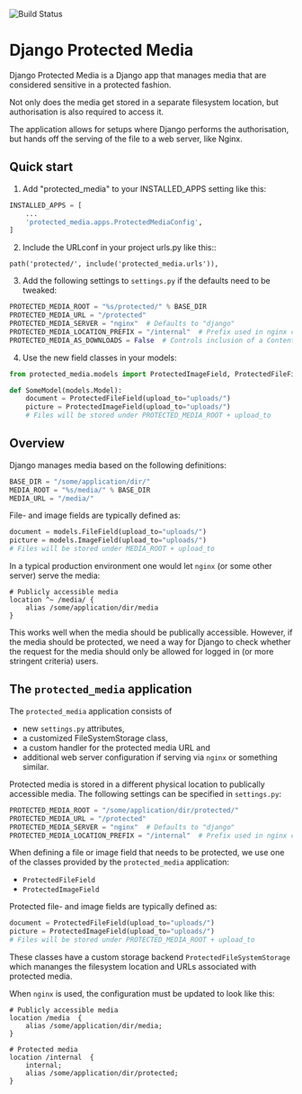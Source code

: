 ![Build Status](https://www.travis-ci.org/cobusc/django-protected-media.svg?branch=master)


Django Protected Media
======================

Django Protected Media is a Django app that manages media that are considered
sensitive in a protected fashion.

Not only does the media get stored in a separate filesystem location, but authorisation
is also required to access it.

The application allows for setups where Django performs the authorisation, but
hands off the serving of the file to a web server, like Nginx.

Quick start
-----------

1. Add "protected_media" to your INSTALLED_APPS setting like this:
```python
INSTALLED_APPS = [
    ...
    'protected_media.apps.ProtectedMediaConfig',
]
```

2. Include the URLconf in your project urls.py like this::
```
path('protected/', include('protected_media.urls')),
```

3. Add the following settings to `settings.py` if the defaults need to be tweaked:
```python
PROTECTED_MEDIA_ROOT = "%s/protected/" % BASE_DIR
PROTECTED_MEDIA_URL = "/protected"
PROTECTED_MEDIA_SERVER = "nginx"  # Defaults to "django"
PROTECTED_MEDIA_LOCATION_PREFIX = "/internal"  # Prefix used in nginx config
PROTECTED_MEDIA_AS_DOWNLOADS = False  # Controls inclusion of a Content-Disposition header
```

4. Use the new field classes in your models:
```python
from protected_media.models import ProtectedImageField, ProtectedFileField

def SomeModel(models.Model):
    document = ProtectedFileField(upload_to="uploads/")
    picture = ProtectedImageField(upload_to="uploads/")
    # Files will be stored under PROTECTED_MEDIA_ROOT + upload_to
```

Overview
--------

Django manages media based on the following definitions:
```python
BASE_DIR = "/some/application/dir/"
MEDIA_ROOT = "%s/media/" % BASE_DIR
MEDIA_URL = "/media/"
```

File- and image fields are typically defined as:
```python
document = models.FileField(upload_to="uploads/")
picture = models.ImageField(upload_to="uploads/")
# Files will be stored under MEDIA_ROOT + upload_to
```

In a typical production environment one would let `nginx` (or some other server) serve the media:
```
# Publicly accessible media
location ^~ /media/ {
    alias /some/application/dir/media
}
```

This works well when the media should be publically accessible. However, if the media should be protected, we need a way for Django to check whether the request for the media should only be allowed for logged in (or more stringent criteria) users.

The `protected_media` application
--------------------------------
The `protected_media` application consists of
* new `settings.py` attributes,
* a customized FileSystemStorage class,
* a custom handler for the protected media URL and
* additional web server configuration if serving via `nginx` or something similar.

Protected media is stored in a different physical location to publically accessible media. The following settings can be specified in `settings.py`:
```python
PROTECTED_MEDIA_ROOT = "/some/application/dir/protected/"
PROTECTED_MEDIA_URL = "/protected"
PROTECTED_MEDIA_SERVER = "nginx"  # Defaults to "django"
PROTECTED_MEDIA_LOCATION_PREFIX = "/internal"  # Prefix used in nginx config
```

When defining a file or image field that needs to be protected, we use one of the
classes provided by the `protected_media` application:
* `ProtectedFileField`
* `ProtectedImageField`

Protected file- and image fields are typically defined as:
```python
document = ProtectedFileField(upload_to="uploads/")
picture = ProtectedImageField(upload_to="uploads/")
# Files will be stored under PROTECTED_MEDIA_ROOT + upload_to
```

These classes have a custom storage backend `ProtectedFileSystemStorage` which mananges the filesystem location and URLs associated with protected media.

When `nginx` is used, the configuration must be updated to look like this:
```
# Publicly accessible media
location /media  {
    alias /some/application/dir/media;
}

# Protected media
location /internal  {
    internal;
    alias /some/application/dir/protected;
}
```

